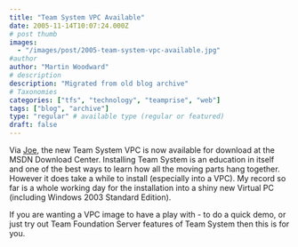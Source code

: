 ```yaml
---
title: "Team System VPC Available"
date: 2005-11-14T10:07:24.000Z
# post thumb
images:
  - "/images/post/2005-team-system-vpc-available.jpg"
#author
author: "Martin Woodward"
# description
description: "Migrated from old blog archive"
# Taxonomies
categories: ["tfs", "technology", "teamprise", "web"]
tags: ["blog", "archive"]
type: "regular" # available type (regular or featured)
draft: false
---
```

Via [Joe](http://msmvps.com/joesango/), the new Team System VPC is now available for download at the MSDN Download Center.  Installing Team System is an education in itself and one of the best ways to learn how all the moving parts hang together.  However it does take a while to install (especially into a VPC).  My record so far is a whole working day for the installation into a shiny new Virtual PC (including Windows 2003 Standard Edition).

If you are wanting a VPC image to have a play with - to do a quick demo, or just try out Team Foundation Server features of Team System then this is for you.